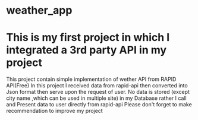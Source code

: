 # weather_app
# This is my first project in which I integrated a 3rd party API in my project 
This project contain simple implementation of wether API from RAPID API(Free)
In this project I received data from rapid-api then converted into Json format
then serve upon the request of user.
No data is stored (except city name ,which can be used in multiple site) in my Database rather I call and Present data to user directly from rapid-api
Please don't forget to make recommendation to improve my project
